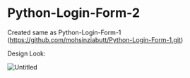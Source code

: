 # Python-Login-Form-2
Created same as Python-Login-Form-1 (https://github.com/mohsinziabutt/Python-Login-Form-1.git)

Design Look:

![Untitled](https://user-images.githubusercontent.com/77164635/130330417-4d2d62c6-8f85-45f2-84bb-3895e1916ce4.png)
